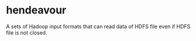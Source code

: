 # hendeavour

A sets of Hadoop input formats that can read data of HDFS file even if HDFS file is not closed.
